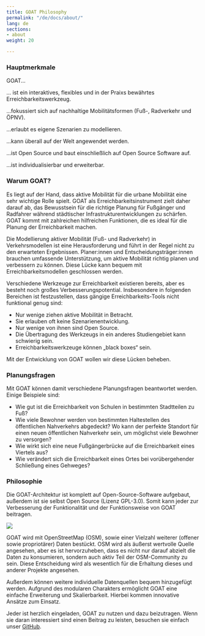 ```yaml
---
title: GOAT Philosophy
permalink: "/de/docs/about/"
lang: de
sections:
- about
weight: 20

---
```

### **Hauptmerkmale**

GOAT...

… ist ein interaktives, flexibles und in der Praixs bewährtes Erreichbarkeitswerkzeug.

…fokussiert sich auf nachhaltige Mobilitätsformen (Fuß-, Radverkehr und ÖPNV).

…erlaubt es eigene Szenarien zu modellieren.

…kann überall auf der Welt angewendet werden.

…ist Open Source und baut einschließlich auf Open Source Software auf.

…ist individualisierbar und erweiterbar.

### Warum GOAT?

Es liegt auf der Hand, dass aktive Mobilität für die urbane Mobilität eine sehr wichtige Rolle spielt. GOAT als Erreichbarkeitsinstrument zielt daher darauf ab, das Bewusstsein für die richtige Planung für Fußgänger und Radfahrer während städtischer Infrastrukturentwicklungen zu schärfen. GOAT kommt mit zahlreichen hilfreichen Funktionen, die es ideal für die Planung der Erreichbarkeit machen.

Die Modellierung aktiver Mobilität (Fuß- und Radverkehr) in Verkehrsmodellen ist eine Herausforderung und führt in der Regel nicht zu den erwarteten Ergebnissen. Planer:innen und Entscheidungsträger:innen brauchen umfassende Unterstützung, um aktive Mobilität richtig planen und verbessern zu können. Diese Lücke kann bequem mit Erreichbarkeitsmodellen geschlossen werden.

Verschiedene Werkzeuge zur Erreichbarkeit existieren bereits, aber es besteht noch großes Verbesserungspotential. Insbesondere in folgenden Bereichen ist festzustellen, dass gängige Erreichbarkeits-Tools nicht funktional genug sind:

* Nur wenige ziehen aktive Mobilität in Betracht.
* Sie erlauben oft keine Szenarienentwicklung.
* Nur wenige von ihnen sind Open Source.
* Die Übertragung des Werkzeugs in ein anderes Studiengebiet kann schwierig sein.
* Erreichbarkeitswerkzeuge können „black boxes“ sein.

Mit der Entwicklung von GOAT wollen wir diese Lücken beheben.

### Planungsfragen

Mit GOAT können damit verschiedene Planungsfragen beantwortet werden. Einige Beispiele sind:

* Wie gut ist die Erreichbarkeit von Schulen in bestimmten Stadtteilen zu Fuß?
* Wie viele Bewohner werden von bestimmten Haltestellen des öffentlichen Nahverkehrs abgedeckt? Wo kann der perfekte Standort für einen neuen öffentlichen Nahverkehr sein, um möglichst viele Bewohner zu versorgen?
* Wie wirkt sich eine neue Fußgängerbrücke auf die Erreichbarkeit eines Viertels aus?
* Wie verändert sich die Erreichbarkeit eines Ortes bei vorübergehender Schließung eines Gehweges?

### Philosophie

Die GOAT-Architektur ist komplett auf Open-Source-Software aufgebaut, außerdem ist sie selbst Open Source (Lizenz GPL-3.0). Somit kann jeder zur Verbesserung der Funktionalität und der Funktionsweise von GOAT beitragen.

![](/images/docs/about/love_osm_os.webp)

GOAT wird mit OpenStreetMap (OSM), sowie einer Vielzahl weiterer (offener sowie propriotärer) Daten bestückt. OSM wird als äußerst wertvolle Quelle angesehen, aber es ist hervorzuheben, dass es nicht nur darauf abzielt die Daten zu konsumieren, sondern auch aktiv Teil der OSM-Community zu sein. Diese Entscheidung wird als wesentlich für die Erhaltung dieses und anderer Projekte angesehen. 

Außerdem können weitere individuelle Datenquellen bequem hinzugefügt werden. Aufgrund des modularen Charakters ermöglicht GOAT eine einfache Erweiterung und Skalierbarkeit. Hierbei kommen innovative Ansätze zum Einsatz.

Jeder ist herzlich eingeladen, GOAT zu nutzen und dazu beizutragen. Wenn sie daran interessiert sind einen Beitrag zu leisten, besuchen sie einfach unser [GitHub](https://github.com/goat-community/goat).